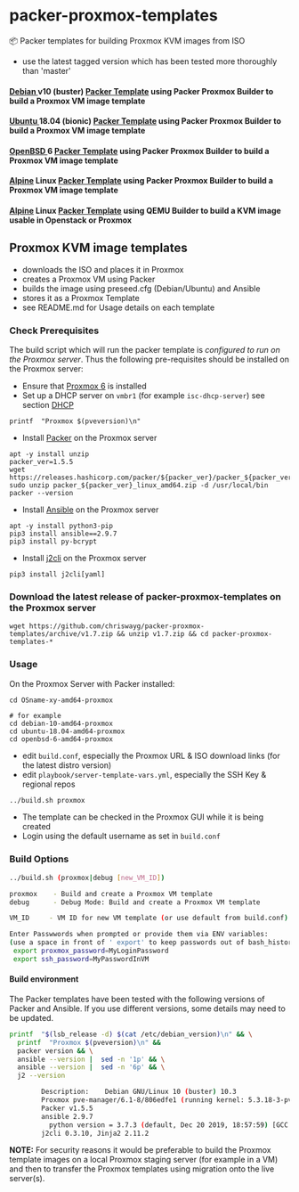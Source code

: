 # packer-proxmox-templates
:package: Packer templates for building Proxmox KVM images from ISO

- use the latest tagged version which has been tested more thoroughly than 'master'

#### [Debian ](https://www.debian.org/releases/) v10 (buster) [Packer Template](https://github.com/chriswayg/packer-proxmox-templates/tree/master/debian-10-amd64-proxmox) using Packer Proxmox Builder to build a Proxmox VM image template

#### [Ubuntu ](http://releases.ubuntu.com/) 18.04 (bionic) [Packer Template](https://github.com/chriswayg/packer-proxmox-templates/tree/master/ubuntu-18.04-amd64-proxmox) using Packer Proxmox Builder to build a Proxmox VM image template

#### [OpenBSD ](https://www.openbsd.org/index.html) 6 [Packer Template](https://github.com/chriswayg/packer-proxmox-templates/tree/master/openbsd-6-amd64-proxmox) using Packer Proxmox Builder to build a Proxmox VM image template

#### [Alpine](https://wiki.alpinelinux.org/wiki/Alpine_Linux:Releases)  Linux [Packer Template](https://github.com/chriswayg/packer-proxmox-templates/tree/master/alpine-3-amd64-proxmox) using Packer Proxmox Builder to build a Proxmox VM image template

#### [Alpine](https://wiki.alpinelinux.org/wiki/Alpine_Linux:Releases)  Linux [Packer Template](https://github.com/chriswayg/packer-proxmox-templates/tree/master/alpine-3-amd64-qemu) using QEMU Builder to build a KVM image usable in Openstack or Proxmox

## Proxmox KVM image templates

- downloads the ISO and places it in Proxmox
- creates a Proxmox VM using Packer
- builds the image using preseed.cfg (Debian/Ubuntu) and Ansible
- stores it as a Proxmox Template
- see README.md for Usage details on each template

### Check Prerequisites

The build script which will run the packer template is *configured to run on the Proxmox server*. Thus the following pre-requisites should be installed on the Proxmox server:

- Ensure that [Proxmox 6](https://www.proxmox.com/en/downloads) is installed
- Set up a DHCP server on `vmbr1` (for example `isc-dhcp-server`) see section [DHCP](https://github.com/chriswayg/ansible-proxmox/blob/master/tasks/main.yml)

```
printf  "Proxmox $(pveversion)\n"
```

- Install [Packer](https://www.packer.io/downloads.html) on the Proxmox server

```
apt -y install unzip
packer_ver=1.5.5
wget https://releases.hashicorp.com/packer/${packer_ver}/packer_${packer_ver}_linux_amd64.zip
sudo unzip packer_${packer_ver}_linux_amd64.zip -d /usr/local/bin
packer --version
```

- Install [Ansible](https://docs.ansible.com/ansible/latest/installation_guide/intro_installation.html) on the Proxmox server

```
apt -y install python3-pip
pip3 install ansible==2.9.7
pip3 install py-bcrypt
```

- Install [j2cli](https://github.com/kolypto/j2cli) on the Proxmox server

```
pip3 install j2cli[yaml]
```

### Download the latest release of packer-proxmox-templates on the Proxmox server

`wget https://github.com/chriswayg/packer-proxmox-templates/archive/v1.7.zip && unzip v1.7.zip && cd packer-proxmox-templates-*`

### Usage

On the Proxmox Server with Packer installed:

```
cd OSname-xy-amd64-proxmox

# for example
cd debian-10-amd64-proxmox
cd ubuntu-18.04-amd64-proxmox
cd openbsd-6-amd64-proxmox

```

- edit `build.conf`, especially the Proxmox URL & ISO download links (for the latest distro version)
- edit `playbook/server-template-vars.yml`, especially the SSH Key & regional repos

```sh
../build.sh proxmox
```

- The template can be checked in the Proxmox GUI while it is being created
- Login using the default username as set in `build.conf`

### Build Options

```sh
../build.sh (proxmox|debug [new_VM_ID])

proxmox    - Build and create a Proxmox VM template
debug      - Debug Mode: Build and create a Proxmox VM template

VM_ID     - VM ID for new VM template (or use default from build.conf)

Enter Passwwords when prompted or provide them via ENV variables:
(use a space in front of ' export' to keep passwords out of bash_history)
 export proxmox_password=MyLoginPassword
 export ssh_password=MyPasswordInVM
```

#### Build environment

The Packer templates have been tested with the following versions of Packer and Ansible. If you use different versions, some details may need to be updated.

```sh
printf  "$(lsb_release -d) $(cat /etc/debian_version)\n" && \
  printf  "Proxmox $(pveversion)\n" &&
  packer version && \
  ansible --version |  sed -n '1p' && \
  ansible --version |  sed -n '6p' && \
  j2 --version

        Description:	Debian GNU/Linux 10 (buster) 10.3
        Proxmox pve-manager/6.1-8/806edfe1 (running kernel: 5.3.18-3-pve)
        Packer v1.5.5
        ansible 2.9.7
          python version = 3.7.3 (default, Dec 20 2019, 18:57:59) [GCC 8.3.0]
        j2cli 0.3.10, Jinja2 2.11.2
```

**NOTE:** For security reasons it would be preferable to build the Proxmox template images on a local Proxmox staging server (for example in a VM) and then to transfer the Proxmox templates using migration onto the live server(s).

